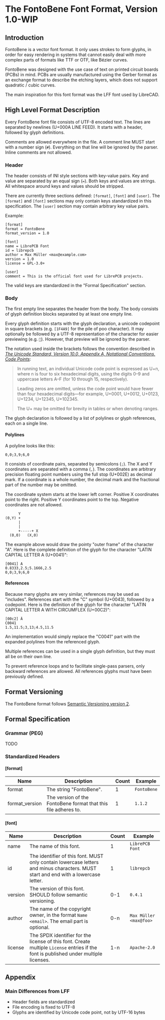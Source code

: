 # The FontoBene Font Format, Version 1.0-WIP


## Introduction

FontoBene is a vector font format. It only uses strokes to form glyphs, in
order for easy rendering in systems that cannot easily deal with more complex
parts of formats like TTF or OTF, like Bézier curves.

FontoBene was designed with the use case of text on printed circuit boards
(PCBs) in mind. PCBs are usually manufactured using the Gerber format as an
exchange format to describe the etching layers, which does not support
quadratic / cubic curves.

The main inspiration for this font format was the LFF font used by LibreCAD.


## High Level Format Description

Every FontoBene font file consists of UTF-8 encoded text. The lines are
separated by newlines (U+000A LINE FEED). It starts with a header, followed by
glyph definitions.

Comments are allowed everywhere in the file. A comment line MUST start with a
number sign (`#`). Everything on that line will be ignored by the parser.
Inline comments are not allowed.


### Header

The header consists of INI style sections with key-value pairs. Key and value
are separated by an equal sign (`=`). Both keys and values are strings. All
whitespace around keys and values should be stripped.

There are currently three sections defined: `[format]`, `[font]` and `[user]`.
The `[format]` and `[font]` sections may only contain keys standardized in this
specification. The `[user]` section may contain arbitrary key value pairs.

Example:

    [format]
    format = FontoBene
    format_version = 1.0

    [font]
    name = LibrePCB Font
    id = librepcb
    author = Max Müller <max@example.com>
    version = 1.0
    license = GPL-3.0+

    [user]
    comment = This is the official font used for LibrePCB projects.

The valid keys are standardized in the "Formal Specification" section.


### Body

The first empty line separates the header from the body. The body consists of
glyph definition blocks separated by at least one empty line.

Every glyph definition starts with the glyph declaration, a unicode codepoint
in square brackets (e.g. `[1F4A9]` for the pile of poo character). It may
optionally be followed by a UTF-8 representation of the character for easier
previewing (e.g. `💩`). However, that preview will be ignored by the parser.

The notation used inside the brackets follows the convention described in [*The
Unicode Standard, Version 10.0, Appendix A, Notational Conventions, Code
Points*][unicode-10-spec]:

> In running text, an individual Unicode code point is expressed as U+n, where
> n is four to six hexadecimal digits, using the digits 0–9 and uppercase
> letters A–F (for 10 through 15, respectively).
>
> Leading zeros are omitted, unless the code point would have fewer than four
> hexadecimal digits—for example, U+0001, U+0012, U+0123, U+1234, U+12345,
> U+102345.
>
> The U+ may be omitted for brevity in tables or when denoting ranges.

The glyph declaration is followed by a list of polylines or glyph references,
each on a single line.

#### Polylines

A polyline looks like this:

    0,0;3,9;6,0

It consists of coordinate pairs, separated by semicolons (`;`). The X and Y
coordinates are separated with a comma (`,`).  The coordinates are arbitrary
precision floating point numbers using the full stop (U+002E) as decimal mark.
If a coordinate is a whole number, the decimal mark and the fractional part of
the number may be omitted.

The coordinate system starts at the lower left corner. Positive X coordinates
point to the right. Positive Y coordinates point to the top. Negative
coordinates are not allowed.

          Y
    (0,Y) +
          |
          |
          +-----+ X
      (0,0)   (X,0)

The example above would draw the pointy "outer frame" of the character "A".
Here is the complete definition of the glyph for the character "LATIN CAPITAL
LETTER A (U+0041)":

    [0041] A
    0.8333,2.5;5.1666,2.5
    0,0;3,9;6,0

#### References

Because many glyphs are very similar, references may be used as "includes".
References start with the "C" symbol (U+0043), followed by a codepoint. Here is
the definition of the glyph for the character "LATIN CAPITAL LETTER A WITH
CIRCUMFLEX (U+00C2)":

    [00c2] Â
    C0041
    1.5,11.5;3,13;4.5,11.5

An implementation would simply replace the "C0041" part with the expanded
polylines from the referenced glyph.

Multiple references can be used in a single glyph definition, but they must all
be on their own line.

To prevent reference loops and to facilitate single-pass parsers, only backward
references are allowed. All references glyphs must have been previously defined.


## Format Versioning

The FontoBene format follows [Semantic Versioning version 2][semver-2].


## Formal Specification

### Grammar (PEG)

TODO

### Standardized Headers

#### [format]

| Name | Description | Count | Example |
| --- | --- | --- | --- |
| format | The string "FontoBene". | 1 | `FontoBene` |
| format_version | The version of the FontoBene format that this file adheres to. | 1 | `1.1.2` |

#### [font]

| Name | Description | Count | Example |
| --- | --- | --- | --- |
| name | The name of this font. | 1 | `LibrePCB Font` |
| id | The identifier of this font. MUST only contain lowercase letters and minus characters. MUST start and end with a lowercase letter. | 1 | `librepcb` |
| version | The version of this font. SHOULD follow semantic versioning. | 0-1 | `0.4.1` |
| author | The name of the copyright owner, in the format `Name <email>`. The email part is optional. | 0-n | `Max Müller <max@foo>` |
| license | The SPDX identifier for the license of this font. Create multiple `License` entries if the font is published under multiple licenses. | 1-n | `Apache-2.0` |


## Appendix

### Main Differences from LFF

* Header fields are standardized
* File encoding is fixed to UTF-8
* Glyphs are identified by Unicode code point, not by UTF-16 bytes

[unicode-10-spec]: http://www.unicode.org/versions/Unicode10.0.0/UnicodeStandard-10.0.pdf
[semver-2]: http://semver.org/spec/v2.0.0.html
